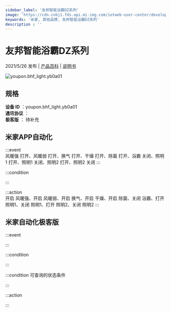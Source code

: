 ```yaml
---
sidebar_label: '友邦智能浴霸DZ系列'
image: 'https://cdn.cnbj1.fds.api.mi-img.com/iotweb-user-center/developer_1679047904992NgVo89G5.png?GalaxyAccessKeyId=AKVGLQWBOVIRQ3XLEW&Expires=9223372036854775807&Signature=4nCvtUbjZzMfeQa2p9tNXL+OrqA='
keywords: '米家, 其他品牌, 友邦智能浴霸DZ系列'
description : ''
---
```

# 友邦智能浴霸DZ系列

2021/5/26 发布 | [产品百科](https://home.mi.com/webapp/content/baike/product/index.html?model=youpon.bhf_light.yb0a01/) | [说明书](https://home.mi.com/views/introduction.html?model=youpon.bhf_light.yb0a01&region=cn)

![youpon.bhf_light.yb0a01](https://cdn.cnbj1.fds.api.mi-img.com/iotweb-user-center/developer_1679047904992NgVo89G5.png?GalaxyAccessKeyId=AKVGLQWBOVIRQ3XLEW&Expires=9223372036854775807&Signature=4nCvtUbjZzMfeQa2p9tNXL+OrqA=)

## 规格  
> 
**设备 ID** ：youpon.bhf_light.yb0a01  
**通讯协议** ：  
**极客版**  ： 待补充 


## 米家APP自动化  

:::event  
风暖强 打开、风暖弱 打开、换气 打开、干燥 打开、除菌 打开、浴霸 关闭、照明1 打开、照明1 关闭、照明2 打开、照明2 关闭
:::

:::condition  

:::

:::action   
开启 风暖强、开启 风暖弱、开启 换气、开启 干燥、开启 除菌、关闭 浴霸、打开 照明1、关闭 照明1、打开 照明2、关闭 照明2
:::

## 米家自动化极客版  

:::event  

:::

:::condition  

:::

:::condition 可查询的状态条件  

:::

:::action  

:::

        
